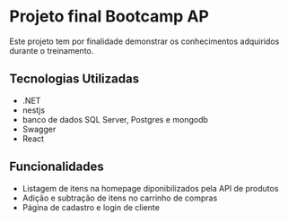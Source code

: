 # Projeto final Bootcamp AP

Este projeto tem por finalidade demonstrar os conhecimentos adquiridos durante o treinamento.


## Tecnologias Utilizadas

- .NET
- nestjs
- banco de dados SQL Server, Postgres e mongodb
- Swagger
- React

## Funcionalidades

- Listagem de itens na homepage diponibilizados pela API de produtos
- Adição e subtração de itens no carrinho de compras
- Página de cadastro e login de cliente
